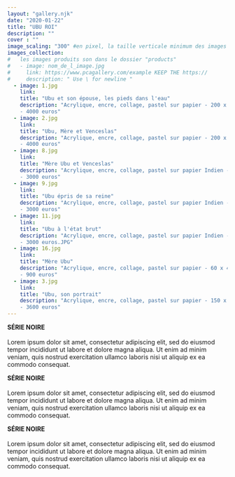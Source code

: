 ```yaml
---
layout: "gallery.njk"
date: "2020-01-22"
title: "UBU ROI"
description: ""
cover : ""
image_scaling: "300" #en pixel, la taille verticale minimum des images presentes dans la gallery
images_collection:
#   les images produits son dans le dossier "products" 
#   - image: nom_de_l_image.jpg
#     link: https://www.pcagallery.com/example KEEP THE https://
#     description: " Use \ for newline "
  - image: 1.jpg
    link:
    title: "Ubu et son épouse, les pieds dans l'eau"
    description: "Acrylique, encre, collage, pastel sur papier - 200 x 152 cm \n
    - 4000 euros"
  - image: 2.jpg
    link:
    title: "Ubu, Mère et Venceslas"
    description: "Acrylique, encre, collage, pastel sur papier - 200 x 152 cm \n
    - 4000 euros"
  - image: 8.jpg
    link:
    title: "Mère Ubu et Venceslas"
    description: "Acrylique, encre, collage, pastel sur papier Indien - 135 x 95 cm \n
    - 3000 euros"
  - image: 9.jpg
    link:
    title: "Ubu épris de sa reine"
    description: "Acrylique, encre, collage, pastel sur papier Indien - 135 x 95 cm \n
    - 3000 euros"
  - image: 11.jpg
    link:
    title: "Ubu à l'état brut"
    description: "Acrylique, encre, collage, pastel sur papier Indien - 135 x 95 cm \n
    - 3000 euros.JPG"
  - image: 16.jpg
    link:
    title: "Mère Ubu"
    description: "Acrylique, encre, collage, pastel sur papier - 60 x 40 cm \n
    - 900 euros"
  - image: 3.jpg
    link:
    title: "Ubu, son portrait"
    description: "Acrylique, encre, collage, pastel sur papier - 150 x 130 cm \n
    - 3600 euros"
---
```


**SÉRIE NOIRE**  
&nbsp;  
Lorem ipsum dolor sit amet, consectetur adipiscing elit, sed do eiusmod tempor incididunt ut labore et dolore magna aliqua. Ut enim ad minim veniam, quis nostrud exercitation ullamco laboris nisi ut aliquip ex ea commodo consequat. 



**SÉRIE NOIRE**  
&nbsp;  
Lorem ipsum dolor sit amet, consectetur adipiscing elit, sed do eiusmod tempor incididunt ut labore et dolore magna aliqua. Ut enim ad minim veniam, quis nostrud exercitation ullamco laboris nisi ut aliquip ex ea commodo consequat. 



**SÉRIE NOIRE**  
&nbsp;  
Lorem ipsum dolor sit amet, consectetur adipiscing elit, sed do eiusmod tempor incididunt ut labore et dolore magna aliqua. Ut enim ad minim veniam, quis nostrud exercitation ullamco laboris nisi ut aliquip ex ea commodo consequat. 